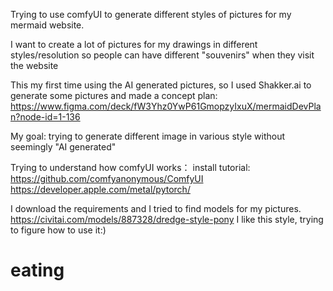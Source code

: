 Trying to use comfyUI to generate different styles of pictures for my mermaid website.

I want to create a lot of pictures for my drawings in different styles/resolution so people can have different "souvenirs" when they visit the website

This my first time using the AI generated pictures, so I used Shakker.ai to generate some pictures and made a concept plan:
https://www.figma.com/deck/fW3Yhz0YwP61GmopzyIxuX/mermaidDevPlan?node-id=1-136

My goal: trying to generate different image in various style without seemingly "AI generated" 

Trying to understand how comfyUI works： 
install tutorial: 
https://github.com/comfyanonymous/ComfyUI
https://developer.apple.com/metal/pytorch/

I download the requirements and I tried to find models for my pictures.
https://civitai.com/models/887328/dredge-style-pony
I like this style, trying to figure how to use it:)
<h1>eating
